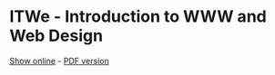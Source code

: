 # ITWe - Introduction to WWW and Web Design

[Show online](https://gitshow.net/gh/DIFS-Teaching/slides/itw/p01_web_technology) - [PDF version](https://raw.githubusercontent.com/DIFS-Teaching/slides/main/itw/p01_web_technology/p01_web_technology.pdf)
